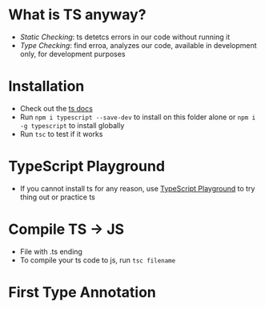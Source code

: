 # What is TS anyway?

- _Static Checking_: ts detetcs errors in our code without running it
- _Type Checking_: find erroa, analyzes our code, available in development only, for development purposes

# Installation

- Check out the [ts docs](https://www.typescriptlang.org/docs/)
- Run `npm i typescript --save-dev` to install on this folder alone or `npm i -g typescript` to install globally
- Run `tsc` to test if it works

# TypeScript Playground

- If you cannot install ts for any reason, use [TypeScript Playground](https://www.typescriptlang.org/docs/) to try thing out or practice ts

# Compile TS -> JS

- File with .ts ending
- To compile your ts code to js, run `tsc filename`

# First Type Annotation
